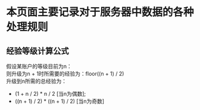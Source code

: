 ﻿# 本页面主要记录对于服务器中数据的各种处理规则

## 经验等级计算公式

假设某账户的等级目前为n：  
则升级为n + 1时所需要的经验为：floor((n + 1) / 2)  
升级到n所需的总经验为：  
* (1 + n / 2) * n / 2 [当n为偶数];  
* ((n + 1) / 2) * ((n + 1) / 2) [当n为奇数]

